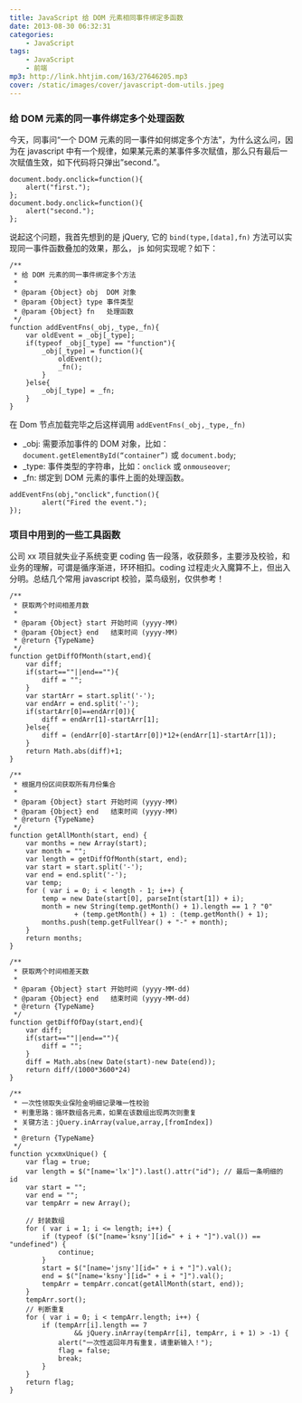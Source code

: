 ```yaml
---
title: JavaScript 给 DOM 元素相同事件绑定多函数
date: 2013-08-30 06:32:31
categories:
    - JavaScript
tags:
    - JavaScript
    - 前端
mp3: http://link.hhtjim.com/163/27646205.mp3
cover: /static/images/cover/javascript-dom-utils.jpeg
---
```

### 给 DOM 元素的同一事件绑定多个处理函数
今天，同事问“一个 DOM 元素的同一事件如何绑定多个方法”，为什么这么问，因为在 javascript 中有一个规律，如果某元素的某事件多次赋值，那么只有最后一次赋值生效，如下代码将只弹出”second.”。
```
document.body.onclick=function(){
	alert("first.");
};
document.body.onclick=function(){
	alert("second.");
};
```
说起这个问题，我首先想到的是 jQuery, 它的 `bind(type,[data],fn)` 方法可以实现同一事件函数叠加的效果，那么， js 如何实现呢？如下：
```
/**
 * 给 DOM 元素的同一事件绑定多个方法
 *
 * @param {Object} obj	DOM 对象
 * @param {Object} type 事件类型
 * @param {Object} fn	处理函数
 */
function addEventFns(_obj,_type,_fn){
	var oldEvent = _obj[_type];
	if(typeof _obj[_type] == "function"){
		_obj[_type] = function(){
			oldEvent();
			_fn();
		}
	}else{
		_obj[_type] = _fn;
	}
}
```
在 Dom 节点加载完毕之后这样调用 `addEventFns(_obj,_type,_fn)`
- _obj: 需要添加事件的 DOM 对象，比如：`document.getElementById(“container”)` 或 `document.body`;
- _type: 事件类型的字符串，比如：`onclick` 或 `onmouseover`;
- _fn: 绑定到 DOM 元素的事件上面的处理函数。
```
addEventFns(obj,"onclick",function(){
		alert("Fired the event.");
});
```

### 项目中用到的一些工具函数

公司 xx 项目就失业子系统变更 coding 告一段落，收获颇多，主要涉及校验，和业务的理解，可谓是循序渐进，环环相扣。coding 过程走火入魔算不上，但出入分明。总结几个常用 javascript 校验，菜鸟级别，仅供参考！
```
/**
 * 获取两个时间相差月数
 *
 * @param {Object} start 开始时间 (yyyy-MM)
 * @param {Object} end   结束时间 (yyyy-MM)
 * @return {TypeName}
 */
function getDiffOfMonth(start,end){
	var diff;
	if(start==""||end==""){
		diff = "";
	}
	var startArr = start.split('-');
	var endArr = end.split('-');
	if(startArr[0]==endArr[0]){
		diff = endArr[1]-startArr[1];
	}else{
		diff = (endArr[0]-startArr[0])*12+(endArr[1]-startArr[1]);
	}
	return Math.abs(diff)+1;
}

/**
 * 根据月份区间获取所有月份集合
 *
 * @param {Object} start 开始时间 (yyyy-MM)
 * @param {Object} end   结束时间 (yyyy-MM)
 * @return {TypeName}
 */
function getAllMonth(start, end) {
	var months = new Array(start);
	var month = "";
	var length = getDiffOfMonth(start, end);
	var start = start.split('-');
	var end = end.split('-');
	var temp;
	for ( var i = 0; i < length - 1; i++) {
		temp = new Date(start[0], parseInt(start[1]) + i);
		month = new String(temp.getMonth() + 1).length == 1 ? "0"
				+ (temp.getMonth() + 1) : (temp.getMonth() + 1);
		months.push(temp.getFullYear() + "-" + month);
	}
	return months;
}

/**
 * 获取两个时间相差天数
 *
 * @param {Object} start 开始时间 (yyyy-MM-dd)
 * @param {Object} end   结束时间 (yyyy-MM-dd)
 * @return {TypeName}
 */
function getDiffOfDay(start,end){
	var diff;
	if(start==""||end==""){
		diff = "";
	}
	diff = Math.abs(new Date(start)-new Date(end));
	return diff/(1000*3600*24)
}

/**
 * 一次性领取失业保险金明细记录唯一性校验
 * 判重思路：循环数组各元素，如果在该数组出现两次则重复
 * 关键方法：jQuery.inArray(value,array,[fromIndex])
 *
 * @return {TypeName}
 */
function ycxmxUnique() {
	var flag = true;
	var length = $("[name='lx']").last().attr("id"); // 最后一条明细的 id
	var start = "";
	var end = "";
	var tempArr = new Array();

	// 封装数组
	for ( var i = 1; i <= length; i++) {
		if (typeof ($("[name='ksny'][id=" + i + "]").val()) == "undefined") {
			continue;
		}
		start = $("[name='jsny'][id=" + i + "]").val();
		end = $("[name='ksny'][id=" + i + "]").val();
		tempArr = tempArr.concat(getAllMonth(start, end));
	}
	tempArr.sort();
	// 判断重复
	for ( var i = 0; i < tempArr.length; i++) {
		if (tempArr[i].length == 7
				&& jQuery.inArray(tempArr[i], tempArr, i + 1) > -1) {
			alert("一次性返回年月有重复，请重新输入！");
			flag = false;
			break;
		}
	}
	return flag;
}
```
